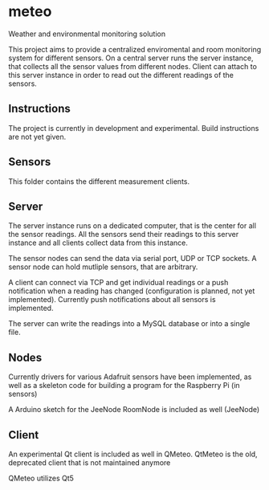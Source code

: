 # meteo
Weather and environmental monitoring solution

This project aims to provide a centralized enviromental and room monitoring system for different sensors.
On a central server runs the server instance, that collects all the sensor values from different nodes.
Client can attach to this server instance in order to read out the different readings of the sensors.

## Instructions

The project is currently in development and experimental. Build instructions are not yet given.

## Sensors

This folder contains the different measurement clients.

## Server

The server instance runs on a dedicated computer, that is the center for all the sensor readings.
All the sensors send their readings to this server instance and all clients collect data from this instance.

The sensor nodes can send the data via serial port, UDP or TCP sockets. A sensor node can hold mutliple sensors, that are arbitrary.

A client can connect via TCP and get individual readings or a push notification when a reading has changed
(configuration is planned, not yet implemented).
Currently push notifications about all sensors is implemented.

The server can write the readings into a MySQL database or into a single file.

## Nodes

Currently drivers for various Adafruit sensors have been implemented, as well as a skeleton code for building a program for the Raspberry Pi (in sensors)

A Arduino sketch for the JeeNode RoomNode is included as well (JeeNode)

## Client

An experimental Qt client is included as well in QMeteo. QtMeteo is the old, deprecated client that is not maintained anymore

QMeteo utilizes Qt5



